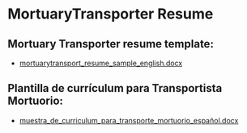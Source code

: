 # MortuaryTransporter Resume

## Mortuary Transporter resume template: 
* [mortuarytransport_resume_sample_english.docx](https://github.com/ryansplan/mortuarytransporter/files/13350174/mortuarytransport_resume_sample_english.docx)

## Plantilla de currículum para Transportista Mortuorio:
* [muestra_de_curriculum_para_transporte_mortuorio_español.docx](https://github.com/ryansplan/mortuarytransporter/files/13352022/muestra_de_curriculum_para_transporte_mortuorio_espanol.docx)

